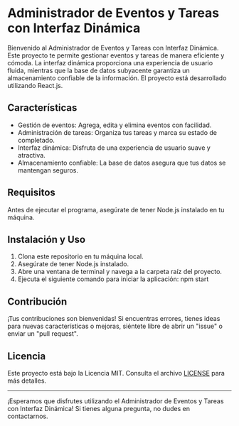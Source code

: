 # Administrador de Eventos y Tareas con Interfaz Dinámica

Bienvenido al Administrador de Eventos y Tareas con Interfaz Dinámica. Este proyecto te permite gestionar eventos y tareas de manera eficiente y cómoda. La interfaz dinámica proporciona una experiencia de usuario fluida, mientras que la base de datos subyacente garantiza un almacenamiento confiable de la información. El proyecto está desarrollado utilizando React.js.

## Características

- Gestión de eventos: Agrega, edita y elimina eventos con facilidad.
- Administración de tareas: Organiza tus tareas y marca su estado de completado.
- Interfaz dinámica: Disfruta de una experiencia de usuario suave y atractiva.
- Almacenamiento confiable: La base de datos asegura que tus datos se mantengan seguros.

## Requisitos

Antes de ejecutar el programa, asegúrate de tener Node.js instalado en tu máquina.

## Instalación y Uso

1. Clona este repositorio en tu máquina local.
2. Asegúrate de tener Node.js instalado.
3. Abre una ventana de terminal y navega a la carpeta raíz del proyecto.
4. Ejecuta el siguiente comando para iniciar la aplicación: npm start


## Contribución

¡Tus contribuciones son bienvenidas! Si encuentras errores, tienes ideas para nuevas características o mejoras, siéntete libre de abrir un "issue" o enviar un "pull request".

## Licencia

Este proyecto está bajo la Licencia MIT. Consulta el archivo [LICENSE](LICENSE) para más detalles.

---

¡Esperamos que disfrutes utilizando el Administrador de Eventos y Tareas con Interfaz Dinámica! Si tienes alguna pregunta, no dudes en contactarnos.
